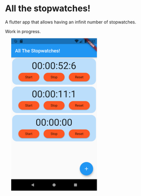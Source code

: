# All the stopwatches!

A flutter app that allows having an infinit number of stopwatches.

Work in progress.

<img src="images/screenshot.png" height="500" hspace="20">